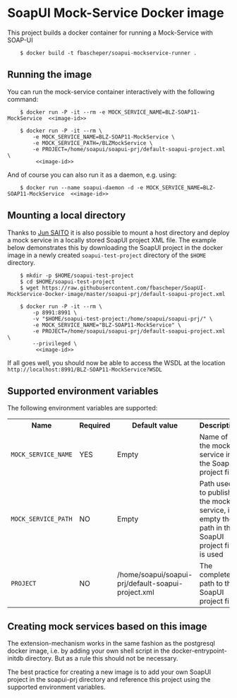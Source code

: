 # SoapUI Mock-Service Docker image

This project builds a docker container for running a Mock-Service with SOAP-UI

        $ docker build -t fbascheper/soapui-mockservice-runner .

## Running the image

You can run the mock-service container interactively with the following command:

        $ docker run -P -it --rm -e MOCK_SERVICE_NAME=BLZ-SOAP11-MockService  <<image-id>>

        $ docker run -P -it --rm \
            -e MOCK_SERVICE_NAME=BLZ-SOAP11-MockService \
            -e MOCK_SERVICE_PATH=/BLZMockService \
            -e PROJECT=/home/soapui/soapui-prj/default-soapui-project.xml \
             <<image-id>>
                 

And of course you can also run it as a daemon, e.g. using:
 
        $ docker run --name soapui-daemon -d -e MOCK_SERVICE_NAME=BLZ-SOAP11-MockService  <<image-id>>


## Mounting a local directory
Thanks to [Jun SAITO](https://github.com/st63jun) it is also possible to mount a host directory and deploy a mock service in a locally stored 
SoapUI project XML file. The example below demonstrates this by downloading the SoapUI project in the docker image
in a newly created ``soapui-test-project`` directory of the ``$HOME`` directory.

        $ mkdir -p $HOME/soapui-test-project
        $ cd $HOME/soapui-test-project 
        $ wget https://raw.githubusercontent.com/fbascheper/SoapUI-MockService-Docker-image/master/soapui-prj/default-soapui-project.xml

        $ docker run -P -it --rm \
            -p 8991:8991 \
            -v "$HOME/soapui-test-project:/home/soapui/soapui-prj/" \
            -e MOCK_SERVICE_NAME="BLZ-SOAP11-MockService" \
            -e PROJECT=/home/soapui/soapui-prj/default-soapui-project.xml \
            --privileged \
             <<image-id>>


If all goes well, you should now be able to access the WSDL at the location ``http://localhost:8991/BLZ-SOAP11-MockService?WSDL``


## Supported environment variables

The following environment variables are supported:

<table>
    <tr>
        <th>Name</th>
        <th>Required</th>
        <th>Default value</th>
        <th>Description</th>
    </tr>    
    <tr>
        <td><code>MOCK_SERVICE_NAME</code></td>
        <td>YES</td>
        <td>Empty</td>
        <td>Name of the mock service in the SoapUI project file</td>
    </tr>
    <tr>
        <td><code>MOCK_SERVICE_PATH</code></td>
        <td>NO</td>
        <td>Empty</td>
        <td>Path used to publish the mock service, if empty the path in the SoapUI project file is used</td>
    </tr>
    <tr>
        <td><code>PROJECT</code></td>
        <td>NO</td>
        <td>/home/soapui/soapui-prj/default-soapui-project.xml</td>
        <td>The complete path to the SoapUI project file</td>
    </tr>
</table>


## Creating mock services based on this image

The extension-mechanism works in the same fashion as the postgresql docker image, i.e. by adding your own shell script in 
the docker-entrypoint-initdb directory. But as a rule this should not be necessary. 

The best practice for creating a new image is to add your own SoapUI project in the soapui-prj directory and reference this project 
using the supported environment variables.
 

